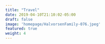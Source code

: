 ```yaml
---
title: "Travel"
date: 2019-04-10T21:10:02-05:00
draft: false
image: 'homepage/HalvorsenFamily-076.jpeg'
featured: true
weight: 4
---
```


